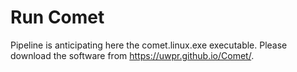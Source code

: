 # Run Comet
Pipeline is anticipating here the comet.linux.exe executable. Please download the software from https://uwpr.github.io/Comet/.
